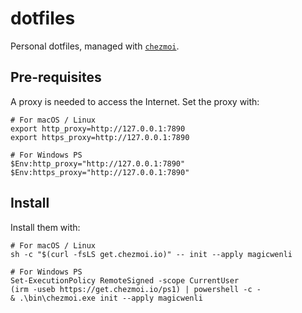 # dotfiles

Personal dotfiles, managed with [`chezmoi`](https://github.com/twpayne/chezmoi).

## Pre-requisites

A proxy is needed to access the Internet. Set the proxy with:

    # For macOS / Linux
    export http_proxy=http://127.0.0.1:7890
    export https_proxy=http://127.0.0.1:7890

    # For Windows PS
    $Env:http_proxy="http://127.0.0.1:7890"
    $Env:https_proxy="http://127.0.0.1:7890"

## Install

Install them with:

    # For macOS / Linux
    sh -c "$(curl -fsLS get.chezmoi.io)" -- init --apply magicwenli

    # For Windows PS
    Set-ExecutionPolicy RemoteSigned -scope CurrentUser
    (irm -useb https://get.chezmoi.io/ps1) | powershell -c -
    & .\bin\chezmoi.exe init --apply magicwenli